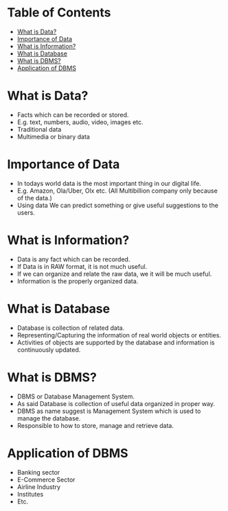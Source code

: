 # Table of Contents
- [What is Data?](#what-is-data-)
- [Importance of Data](#importance-of-data)
- [What is Information?](#what-is-information-)
- [What is Database](#what-is-database)
- [What is DBMS?](#what-is-dbms-)
- [Application of DBMS](#application-of-dbms)

# What is Data?
* Facts which can be recorded or stored.
* E.g. text, numbers, audio, video, images etc.
* Traditional data
* Multimedia or binary data

# Importance of Data
* In todays world data is the most important thing in our digital life.  
* E.g. Amazon, Ola/Uber, Olx etc. (All Multibillion company only because of the data.)  
* Using data We can predict something or give useful suggestions to the users.

# What is Information?
* Data is any fact which can be recorded. 
* If Data is in RAW format, it is not much useful.
* If we can organize and relate the raw data, we it will be much useful.
* Information is the properly organized data.

# What is Database
* Database is collection of related data.
* Representing/Capturing the information of real world objects or entities.
* Activities of objects are supported by the database and information is continuously updated.

# What is DBMS?
* DBMS or Database Management System.
* As said Database is collection of useful data organized in proper way.
* DBMS as name suggest is Management System which is used to manage the database.
* Responsible to how to store, manage and retrieve data.

# Application of DBMS
* Banking sector
* E-Commerce Sector
* Airline Industry
* Institutes
* Etc.